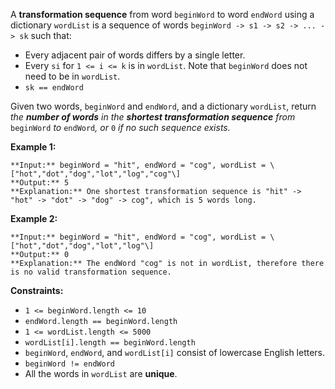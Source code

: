 A **transformation sequence** from word `beginWord` to word `endWord` using a dictionary `wordList` is a sequence of words `beginWord -> s1 -> s2 -> ... -> sk` such that:

*   Every adjacent pair of words differs by a single letter.
*   Every `si` for `1 <= i <= k` is in `wordList`. Note that `beginWord` does not need to be in `wordList`.
*   `sk == endWord`

Given two words, `beginWord` and `endWord`, and a dictionary `wordList`, return _the **number of words** in the **shortest transformation sequence** from_ `beginWord` _to_ `endWord`_, or_ `0` _if no such sequence exists._

**Example 1:**

```
**Input:** beginWord = "hit", endWord = "cog", wordList = \["hot","dot","dog","lot","log","cog"\]
**Output:** 5
**Explanation:** One shortest transformation sequence is "hit" -> "hot" -> "dot" -> "dog" -> cog", which is 5 words long.
```

**Example 2:**

```
**Input:** beginWord = "hit", endWord = "cog", wordList = \["hot","dot","dog","lot","log"\]
**Output:** 0
**Explanation:** The endWord "cog" is not in wordList, therefore there is no valid transformation sequence.
```

**Constraints:**

*   `1 <= beginWord.length <= 10`
*   `endWord.length == beginWord.length`
*   `1 <= wordList.length <= 5000`
*   `wordList[i].length == beginWord.length`
*   `beginWord`, `endWord`, and `wordList[i]` consist of lowercase English letters.
*   `beginWord != endWord`
*   All the words in `wordList` are **unique**.